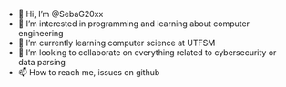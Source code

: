 - 👋 Hi, I’m @SebaG20xx
- 👀 I’m interested in programming and learning about computer engineering
- 🌱 I’m currently learning computer science at UTFSM
- 💞️ I’m looking to collaborate on everything related to cybersecurity or data parsing
- 📫 How to reach me, issues on github

<!---
SebaG20xx/SebaG20xx is a ✨ special ✨ repository because its `README.md` (this file) appears on your GitHub profile.
You can click the Preview link to take a look at your changes.
--->
